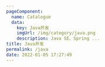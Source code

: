 ```yaml
---
pageComponent: 
  name: Catalogue
  data: 
    key: Java开发
    imgUrl: /img/category/java.png
    description: Java SE、Spring ...
title: Java开发
permalink: /java
date: 2022-01-05 17:27:49
---
```

